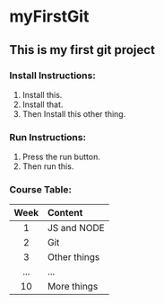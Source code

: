 # myFirstGit
## This is my first git project

### Install Instructions:
1. Install this.
2. Install that.
3. Then Install this other thing.

### Run Instructions:
1. Press the run button.
2. Then run this.

### Course Table:

| Week | Content  |
| :-------------: |:-------------|
| 1  | JS and NODE |
| 2  | Git      |
| 3 | Other things |
| ... | ... |
| 10 | More things |
